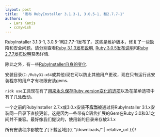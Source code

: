 ```yaml
---
layout: post
title:  "发布 RubyInstaller 3.1.3-1, 3.0.5-1, 和2.7.7-1"
authors:
  - Lars Kanis
  - ccmywish
---
```

RubyInstaller 3.1.3-1, 3.0.5-1和2.7.7-1发布了。这些是维护版本，修复了一些缺陷和安全问题。请分别查看[Ruby 3.1.3发布说明](https://www.ruby-lang.org/en/news/2022/11/24/ruby-3-1-3-released/), [Ruby 3.0.5发布说明](https://www.ruby-lang.org/en/news/2022/11/24/ruby-3-0-5-released/)和[Ruby 2.7.7发布说明](https://www.ruby-lang.org/en/news/2022/11/24/ruby-2-7-7-released/)获悉详情.

除此之外，有一些[RubyInstaller自身的变化](https://github.com/oneclick/rubyinstaller2/blob/a09714dc05786947d77970f387194aafc1f9e2b3/CHANGELOG-3.1.md#rubyinstaller-313-1---2022-11-27).

安装目录(`C:/Ruby31-x64`或其他)现在可以防止其他用户更改，现在只有运行此安装程序的用户才有权限安装gems.

`ridk use`工具现在有了[用来永久保存Ruby version变化的选项](https://github.com/oneclick/rubyinstaller2/wiki/The-ridk-tool#ridk-use)以及在菜单选项中有了几处改动。

一个之前的RubyInstaller 2.7.x或3.0.x安装<b>不应当</b>被通过将RubyInstaller 3.1.x安装同一目录下直接更新。这是因为一些带有C语言扩展的Gem在Ruby 3.0和3.1之间并不兼容。最好像我们提议的，使用新的目录来存放3.1.x

所有安装程序都放在了[下载区域]({{ "/downloads/" | relative_url }})!
